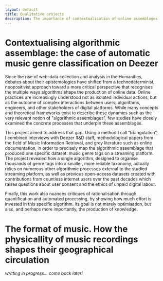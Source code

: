 ```yaml
---
layout: default
title: Qualitative projects
description: The importance of contextualisation of online assemblages and practices
---
```


# Contextualising algorithmic assemblage: the case of automatic music genre classification on Deezer

Since the rise of web-data collection and analysis in the Humanities, debates about their epistemologies have shifted from a technodeterminist, neopositivist approach toward a more critical perspective that recognises the multiple ways algorithms shape the production of online data. Online practices are increasingly understood not as isolated individual actions, but as the outcome of complex interactions between users, algorithms, engineers, and other stakeholders of digital platforms. While many concepts and theoretical frameworks exist to describe these dynamics such as the very relevant notion of "algorithmic assemblages", few studies have closely examined the concrete processes that underpin these assemblages.

This project aimed to address that gap. Using a method I call “triangulation”, I combined interviews with Deezer R&D staff, methodological papers from the field of Music Information Retrieval, and grey literature such as online documentation, in order to precisely map the algorithmic assemblage that produced one specific dataset: music genre tags on a streaming platform. The project revealed how a single algorithm, designed to organise thousands of genre tags into a smaller, more reliable taxonomy, actually relies on numerous other algorithmic processes external to the studied streaming platform, as well as previous open-access datasets created with contributions from countless internet users over the past decades which raises questions about user consent and the ethics of unpaid digital labour.

Finally, this work also nuances critiques of rationalisation through quantification and automated processing, by showing how much effort is invested in this specific algorithm. Its goal is not merely optimisation, but also, and perhaps more importantly, the production of knowledge.

# The format of music. How the physicallity of music recordings shapes their geographical circulation

*writting in progress... come back later!*
